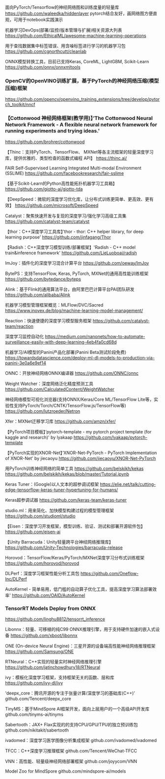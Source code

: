 面向PyTorch/Tensorflow的神经网络图和训练度量的轻量库
https://github.com/waleedka/hiddenlayer
pytorch结合友好，画网络图方便直观，可用于notebook实践演示

机器学习DevOps(部署/监控/版本管理与扩展)相关资源大列表
https://github.com/EthicalML/awesome-machine-learning-operations

用于查找数据集中标签错误、用含噪标签进行学习的机器学习包
https://github.com/cgnorthcutt/cleanlab

ONNX模型转换工具，目前已支持Keras, CoreML, LightGBM, Scikit-Learn
https://github.com/onnx/onnxmltools

### OpenCV的OpenVINO训练扩展，基于PyTorch的神经网络压缩(模型压缩)框架
https://github.com/opencv/openvino_training_extensions/tree/develop/pytorch_toolkit/nncf

### 【Cottonwood 神经网络框架(教学用)】’The Cottonwood Neural Network Framework - A flexible neural network framework for running experiments and trying ideas.' 
https://github.com/brohrer/cottonwood

【Thinc：支持PyTorch、TensorFlow、 MXNet等各主流框架的轻量深度学习库，提供优雅的、类型检查的函数式编程 API】
https://thinc.ai/

FAIR Self-Supervised Learning Integrated Multi-modal Environment (SSLIME)
https://github.com/facebookresearch/fair-sslime

【基于Scikit-Learn的Python高性能拓扑机器学习工具箱】
https://github.com/giotto-ai/giotto-tda

【DeepSpeed：微软的深度学习优化库，让分布式训练更简单、更高效、更有效】
https://github.com/microsoft/DeepSpeed

Catalyst：聚焦快速开发与复现的深度学习/强化学习高级工具集
https://github.com/catalyst-team/catalyst

【thor：C++深度学习工具库】’thor - thor: C++ helper library, for deep learning purpose'
https://github.com/jinfagang/Thor

【Radish：C++深度学习模型训练/部署框架】'Radish - C++ model train&inference framework' 
https://github.com/LieLuoboai/radish

ImJoy：插件化的深度学习混合计算平台
https://github.com/oeway/ImJoy

BytePS：支持TensorFlow, Keras, PyTorch, MXNet的通用高性能训练框架
https://github.com/bytedance/byteps

Alink：基于Flink的通用算法平台，由阿里巴巴计算平台PAI团队研发
https://github.com/alibaba/Alink

机器学习模型管理框架概览：MLFlow/DVC/Sacred
https://www.inovex.de/blog/machine-learning-model-management/

Reaction：快速便捷的深度学习模型服务框架
https://github.com/catalyst-team/reaction

深度学习监控自动化
https://medium.com/nanonets/how-to-automate-surveillance-easily-with-deep-learning-4eb4fa0cd68d

机器学习/AI模型的Panini产品化部署(Panini Beta测试阶段免费)
https://towardsdatascience.com/deploy-ml-dl-models-to-production-via-panini-3e0a6e9ef14

ONNC：开放神经网络ONNX编译器
https://github.com/ONNC/onnc

Weight Watcher：深度网络泛化精度预测工具
https://github.com/CalculatedContent/WeightWatcher

神经网络模型可视化浏览器(支持ONNX/Keras/Core ML/TensorFlow Lite等，实验性支持PyTorch/Torch/CNTK/TensorFlow.js/TensorFlow等)
https://github.com/lutzroeder/Netron

Xfer：MXNet迁移学习库
https://github.com/amzn/xfer/

【PyTorch项目模板】’pytorch-template - my pytorch project template (for kaggle and research)' by lyakaap
https://github.com/lyakaap/pytorch-template

【PyTorch实现的XNOR-Net】’XNOR-Net-PyTorch - PyTorch Implementation of XNOR-Net' by jiecaoyu 
https://github.com/jiecaoyu/XNOR-Net-PyTorch

用PyTorch训练神经网络的简单工具
https://github.com/belskikh/kekas
https://github.com/belskikh/kekas/blob/master/Tutorial.ipynb

Keras Tuner：(Google)以人文本的超参调试框架
https://elie.net/talk/cutting-edge-tensorflow-keras-tuner-hypertuning-for-humans/

Keras超参调试器
https://github.com/keras-team/keras-tuner

studio.ml：用来简化、加快模型构建过程的模型管理框架
https://github.com/studioml/studio

【Eisen：深度学习开发框架，模型训练、验证、测试和部署开源软件包】
https://github.com/eisen-ai

【Unity Barracuda：Unity轻量跨平台神经网络推理库】
https://github.com/Unity-Technologies/barracuda-release

Horovod：TensorFlow/Keras/PyTorch/MXNet深度学习分布式训练框架
https://github.com/horovod/horovod

DLPerf：深度学习框架性能分析工具包
https://github.com/Oneflow-Inc/DLPerf

AutoKernel - 简单易用，低门槛的自动算子优化工具，提高深度学习算法部署效率'
https://github.com/OAID/AutoKernel

### TensorRT Models Deploy from ONNX
https://github.com/linghu8812/tensorrt_inference

Libonnx：轻量、可移植的纯C99 ONNX推理引擎，用于支持硬件加速的嵌入式设备
https://github.com/xboot/libonnx

ONE (On-device Neural Engine)：三星开源的设备端高性能神经网络推理框架
https://github.com/Samsung/ONE

RTNeural：C++实现的轻量实时神经网络推理引擎
https://github.com/jatinchowdhury18/RTNeural

ivy：模板化深度学习框架，支持框架无关的函数、层和库
https://github.com/ivy-dl/ivy

'deepx_core：腾讯开源的专注于张量计算/深度学习的基础库(C++)’ 
github.com/Tencent/deepx_core 

TinyMS：基于MindSpore AI框架开发，面向上层用户的一个高级API开发库
github.com/tinyms-ai/tinyms

Sabertooth：JAX+ Flax实现的的支持CPU/GPU/TPU的独立预训练包
github.com/nikitakit/sabertooth

ivadomed：深度学习医学图像分析集成框架
github.com/ivadomed/ivadomed

TFCC：C++深度学习推理框架
github.com/Tencent/WeChat-TFCC

VNN：高性能、轻量级神经网络部署框架
github.com/joyycom/VNN

Model Zoo for MindSpore
github.com/mindspore-ai/models